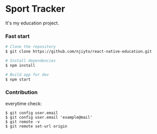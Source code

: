 # Sport Tracker

It's my education project.

### Fast start
```sh
# Clone the repository
$ git clone https://github.com/njiyto/react-native-education.git

# Install dependencies
$ npm install

# Build app for dev
$ npm start
```

### Contribution
everytime check:
```
$ git config user.email
$ git config user.email 'example@mail'
$ git remote -v
$ git remote set-url origin